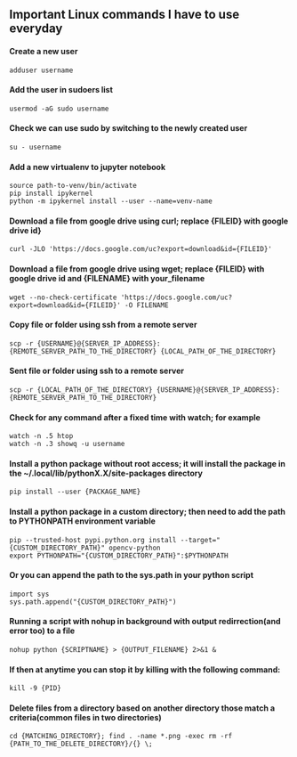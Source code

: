 ## Important Linux commands I have to use everyday


#### Create a new user

 ```
 adduser username
 ```
  
#### Add the user in sudoers list
  
 ```
 usermod -aG sudo username
 ```

#### Check we can use sudo by switching to the newly created user
  
 ```
 su - username
 ```
 
 #### Add a new virtualenv to jupyter notebook
  
 ```
 source path-to-venv/bin/activate
 pip install ipykernel
 python -m ipykernel install --user --name=venv-name
 ```
 
  #### Download a file from google drive using curl; replace {FILEID} with google drive id}
  
 ```
 curl -JLO 'https://docs.google.com/uc?export=download&id={FILEID}'
 ```
 
   #### Download a file from google drive using wget; replace {FILEID} with google drive id and {FILENAME} with your_filename
  
 ```
 wget --no-check-certificate 'https://docs.google.com/uc?export=download&id={FILEID}' -O FILENAME
 ```
   #### Copy file or folder using ssh from a remote server
  
 ```
 scp -r {USERNAME}@{SERVER_IP_ADDRESS}:{REMOTE_SERVER_PATH_TO_THE_DIRECTORY} {LOCAL_PATH_OF_THE_DIRECTORY}
 ```
   #### Sent file or folder using ssh to a remote server
  
 ```
 scp -r {LOCAL_PATH_OF_THE_DIRECTORY} {USERNAME}@{SERVER_IP_ADDRESS}:{REMOTE_SERVER_PATH_TO_THE_DIRECTORY}
 ```
   #### Check for any command after a fixed time with watch; for example
  
 ```
 watch -n .5 htop
 watch -n .3 showq -u username
 ```

   #### Install a python package without root access; it will install the package in the ~/.local/lib/pythonX.X/site-packages directory
  
 ```
 pip install --user {PACKAGE_NAME}
 ```
 
   #### Install a python package in a custom directory; then need to add the path to PYTHONPATH environment variable
  
 ```
 pip --trusted-host pypi.python.org install --target="{CUSTOM_DIRECTORY_PATH}" opencv-python
 export PYTHONPATH="{CUSTOM_DIRECTORY_PATH}":$PYTHONPATH
 ```
   #### Or you can append the path to the sys.path in your python script
  
 ```
import sys
sys.path.append("{CUSTOM_DIRECTORY_PATH}")
 ```
   #### Running a script with nohup in background with output redirrection(and error too) to a file 
  
 ```
nohup python {SCRIPTNAME} > {OUTPUT_FILENAME} 2>&1 &
 ```
 
   #### If then at anytime you can stop it by killing with the following command:
  
 ```
kill -9 {PID}
 ```
 
   #### Delete files from a directory based on another directory those match a criteria(common files in two directories)
  
 ```
cd {MATCHING_DIRECTORY}; find . -name *.png -exec rm -rf {PATH_TO_THE_DELETE_DIRECTORY}/{} \;
 ```
